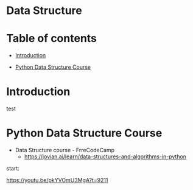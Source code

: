 # Data Structure

# Table of contents

- [Introduction](#introduction)

- [Python Data Structure Course](#python-data-structure-course)

# Introduction

test

# Python Data Structure Course

- Data Structure course - FrreCodeCamp
    - https://jovian.ai/learn/data-structures-and-algorithms-in-python

start:

https://youtu.be/pkYVOmU3MgA?t=9211